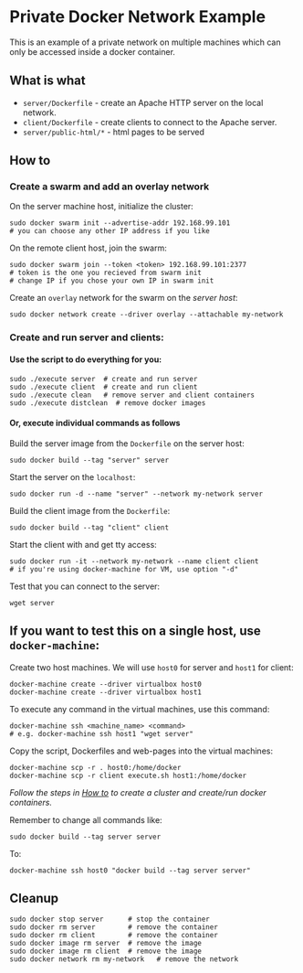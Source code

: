 # Private Docker Network Example
This is an example of a private network on multiple machines which can only be accessed inside a docker container.

## What is what
- `server/Dockerfile` - create an Apache HTTP server on the local network.
- `client/Dockerfile` - create clients to connect to the Apache server.
- `server/public-html/*` - html pages to be served

## How to

### Create a swarm and add an overlay network

On the server machine host, initialize the cluster:

    sudo docker swarm init --advertise-addr 192.168.99.101
    # you can choose any other IP address if you like

On the remote client host, join the swarm:

    sudo docker swarm join --token <token> 192.168.99.101:2377
    # token is the one you recieved from swarm init
    # change IP if you chose your own IP in swarm init

Create an `overlay` network for the swarm on the *server host*:

    sudo docker network create --driver overlay --attachable my-network


### Create and run server and clients:

#### Use the script to do everything for you:

    sudo ./execute server  # create and run server
    sudo ./execute client  # create and run client
    sudo ./execute clean   # remove server and client containers
    sudo ./execute distclean  # remove docker images

#### Or, execute individual commands as follows

Build the server image from the `Dockerfile` on the server host:

    sudo docker build --tag "server" server

Start the server on the `localhost`:

    sudo docker run -d --name "server" --network my-network server

Build the client image from the `Dockerfile`:

    sudo docker build --tag "client" client

Start the client with and get tty access:

    sudo docker run -it --network my-network --name client client
    # if you're using docker-machine for VM, use option "-d"

Test that you can connect to the server:

    wget server


## If you want to test this on a single host, use `docker-machine`:

Create two host machines. We will use `host0` for server and `host1` for client:

    docker-machine create --driver virtualbox host0
    docker-machine create --driver virtualbox host1

To execute any command in the virtual machines, use this command:

    docker-machine ssh <machine_name> <command>
    # e.g. docker-machine ssh host1 "wget server"

Copy the script, Dockerfiles and web-pages into the virtual machines:

    docker-machine scp -r . host0:/home/docker
    docker-machine scp -r client execute.sh host1:/home/docker

*Follow the steps in
[How to](https://github.com/UtkarshMe/docker_private_network#how-to)
to create a cluster and create/run docker containers.*

Remember to change all commands like:

    sudo docker build --tag server server

To:

    docker-machine ssh host0 "docker build --tag server server"


## Cleanup

    sudo docker stop server      # stop the container
    sudo docker rm server        # remove the container
    sudo docker rm client        # remove the container
    sudo docker image rm server  # remove the image
    sudo docker image rm client  # remove the image
    sudo docker network rm my-network   # remove the network
